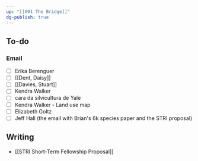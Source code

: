 ```yaml
---
up: "[[001 The Bridge]]"
dg-publish: true
---
```

## To-do
### Email
- [ ] Erika Berenguer
- [ ] [[Dent, Daisy]]
- [ ] [[Davies, Stuart]]
- [ ] Kendra Walker
- [ ] cara da silvicultura de Yale
- [ ] Kendra Walker - Land use map
- [ ] Elizabeth Goltz
- [ ] Jeff Hall (the email with Brian's 6k species paper and the STRI proposal)

## Writing
- [[STRI Short-Term Fellowship Proposal]]